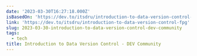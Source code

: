 ```yaml
---
date: '2023-03-30T16:27:18.000Z'
isBasedOn: 'https://dev.to/itsdru/introduction-to-data-version-control-fpg'
link: 'https://dev.to/itsdru/introduction-to-data-version-control-fpg'
slug: 2023-03-30-introduction-to-data-version-control-dev-community
tags:
  - tech
title: Introduction to Data Version Control - DEV Community
---
```


